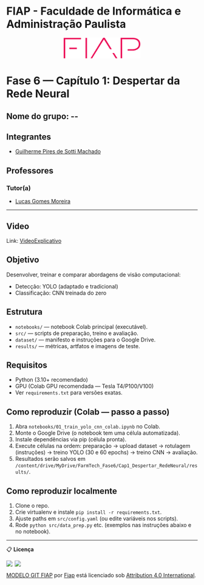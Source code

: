 # FIAP - Faculdade de Informática e Administração Paulista

<p align="center">
  <a href="https://www.fiap.com.br/">
    <img src="../assets/logo-fiap.png" alt="FIAP - Faculdade de Informática e Administração Paulista" width="40%" />
  </a>
</p>

# Fase 6 — Capítulo 1: Despertar da Rede Neural

## Nome do grupo: --

## Integrantes
- [Guilherme Pires de Sotti Machado](https://www.linkedin.com/in/guilherme-pires-de-sotti-machado-296a7417a/)

## Professores

### Tutor(a)
- [Lucas Gomes Moreira](https://www.linkedin.com/in/lucas-gomes-moreira-15a8452a/)

---

## Video
Link: [VideoExplicativo](https://youtu.be/QgQF-Qi18eU)

## Objetivo
Desenvolver, treinar e comparar abordagens de visão computacional:
- Detecção: YOLO (adaptado e tradicional)
- Classificação: CNN treinada do zero

## Estrutura
- `notebooks/` — notebook Colab principal (executável).
- `src/` — scripts de preparação, treino e avaliação.
- `dataset/` — manifesto e instruções para o Google Drive.
- `results/` — métricas, artfatos e imagens de teste.

## Requisitos
- Python (3.10+ recomendado)
- GPU (Colab GPU recomendada — Tesla T4/P100/V100)
- Ver `requirements.txt` para versões exatas.

## Como reproduzir (Colab — passo a passo)
1. Abra `notebooks/01_train_yolo_cnn_colab.ipynb` no Colab.
2. Monte o Google Drive (o notebook tem uma célula automatizada).
3. Instale dependências via pip (célula pronta).
4. Execute células na ordem: preparação -> upload dataset -> rotulagem (instruções) -> treino YOLO (30 e 60 epochs) -> treino CNN -> avaliação.
5. Resultados serão salvos em `/content/drive/MyDrive/FarmTech_Fase6/Cap1_Despertar_RedeNeural/results/`.

## Como reproduzir localmente
1. Clone o repo.
2. Crie virtualenv e instale `pip install -r requirements.txt`.
3. Ajuste paths em `src/config.yaml` (ou edite variáveis nos scripts).
4. Rode `python src/data_prep.py` etc. (exemplos nas instruções abaixo e no notebook).


---

📋 **Licença**

<img src="https://mirrors.creativecommons.org/presskit/icons/cc.svg" width="22px" style="vertical-align:text-bottom; margin-right:2px;" /> <img src="https://mirrors.creativecommons.org/presskit/icons/by.svg" width="22px" style="vertical-align:text-bottom;" />  
<p xmlns:dct="http://purl.org/dc/terms/">
<a property="dct:title" href="https://github.com/agodoi/template">MODELO GIT FIAP</a> por 
<a property="cc:attributionName" href="https://fiap.com.br">Fiap</a> está licenciado sob 
<a href="http://creativecommons.org/licenses/by/4.0/" rel="license">Attribution 4.0 International</a>.
</p>
      